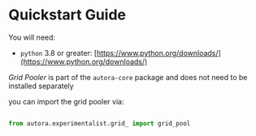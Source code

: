 # Quickstart Guide

You will need:

- `python` 3.8 or greater: [https://www.python.org/downloads/](https://www.python.org/downloads/)


*Grid Pooler* is part of the `autora-core` package and does not need to be installed separately

you can import the grid pooler via:

```python

from autora.experimentalist.grid_ import grid_pool
```

